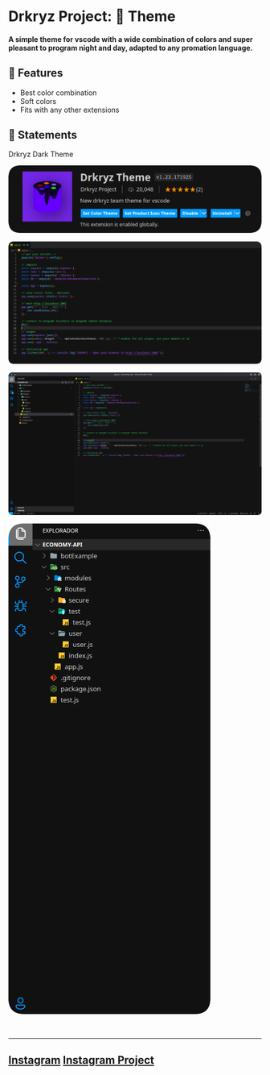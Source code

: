 # Drkryz Project: **🎨 Theme** <span><br>


#### A simple theme for vscode with a wide combination of colors and super pleasant to program night and day, adapted to any promation language.

## 📜 Features
 - Best color combination
 - Soft colors
 - Fits with any other extensions

## 📂 Statements


Drkryz Dark Theme

![Editor buttons colors](https://github.com/Drkryz/vscode-drkcolor-theme/blob/main/assets/DkExtension.png?raw=true)

![Editor](https://github.com/Drkryz/vscode-drkcolor-theme/blob/main/assets/DkCode.png?raw=true)

![Code](https://github.com/Drkryz/vscode-drkcolor-theme/blob/main/assets/DkCodeAll.png?raw=true)

![Project](https://github.com/Drkryz/vscode-drkcolor-theme/blob/main/assets/DkProjectS.png?raw=true)

<br>

---
[Instagram](https://instagram.com/scutfy) 
[Instagram Project](https://instagram.com/drkryz)
---